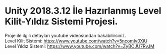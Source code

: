 # Unity 2018.3.12 İle Hazırlanmış Level Kilit-Yıldız Sistemi Projesi.

Proje ile ilgili detayları youtube videosundan bakabilirsiniz.
<br/>
Level Kilit Sistemi:
https://www.youtube.com/watch?v=5ncomIv0XiU
<br/>
Level Yıldız Sistemi:
https://www.youtube.com/watch?v=ZyBOJU7RvJM
